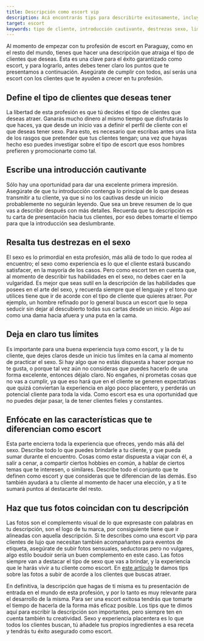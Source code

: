 ```yaml
---
title: Descripción como escort vip
description: Acá encontrarás tips para describirte exitosamente, incluyendo tus destrezas en el sexo
target: escort
keywords: tipo de cliente, introducción cautivante, destrezas sexo, limites, diferenciacion
---
```

Al momento de empezar con tu profesión de escort en Paraguay, como en el resto del mundo, tienes que hacer una descripción que atraiga el tipo de clientes que deseas. Esta es una clave para el éxito garantizado como escort, y para lograrlo, antes debes tener claro los puntos que te presentamos a continuación. Asegúrate de cumplir con todos, así serás una escort con los clientes que te ayuden a crecer en tu profesión.

## Define el tipo de clientes que deseas tener
La libertad de esta profesión es que tú decides el tipo de clientes que deseas atraer. Ganarás mucho dinero al mismo tiempo que disfrutarás lo que haces, ya que desde un inicio vas a definir el perfil de cliente con el que deseas tener sexo. Para esto, es necesario que escribas antes una lista de los rasgos que pretender que tus clientes tengan; una vez que hayas hecho eso puedes investigar sobre el tipo de escort que esos hombres prefieren y promocionarte como tal.

## Escribe una introducción cautivante
Sólo hay una oportunidad para dar una excelente primera impresión. Asegúrate de que tu introducción contenga lo principal de lo que deseas transmitir a tu cliente, ya que si no los cautivas desde un inicio probablemente no seguirán leyendo. Que sea un breve resumen de lo que vas a describir después con más detalles. Recuerda que tu descripción es tu carta de presentación hacia tus clientes, por eso debes tomarte el tiempo para que la introducción sea deslumbrante.

## Resalta tus destrezas en el sexo
El sexo es lo primordial en esta profesión, más allá de todo lo que rodea al encuentro; el sexo como experiencia es lo que el cliente estará buscando satisfacer, en la mayoría de los casos. Pero como escort ten en cuenta que, al momento de describir tus habilidades en el sexo, no debes caer en la vulgaridad. Es mejor que seas sutil en la descripción de las habilidades que posees en el arte del sexo, y recuerda siempre que el lenguaje y el tono que utilices tiene que ir de acorde con el tipo de cliente que quieres atraer. Por ejemplo, un hombre refinado por lo general busca un escort que lo sepa seducir sin dejar al descubierto todas sus cartas desde un inicio. Algo así como una dama hacia afuera y una puta en la cama.

## Deja en claro tus límites
Es importante para una buena experiencia tuya como escort, y la de tu cliente, que dejes claros desde un inicio tus límites en la cama al momento de practicar el sexo. Si hay algo que no estás dispuesta a hacer porque no te gusta, o porque tal vez aún no consideras que puedes hacerlo de una forma excelente, entonces déjalo claro. No engañes, ni prometas cosas que no vas a cumplir, ya que eso hará que en el cliente se generen expectativas que quizá conviertan la experiencia en algo poco placentero, y perderás un potencial cliente para toda la vida. Como escort esa es una oportunidad que no puedes dejar pasar, la de tener clientes fieles y constantes.

## Enfócate en las características que te diferencian como escort
Esta parte encierra toda la experiencia que ofreces, yendo más allá del sexo. Describe todo lo que puedes brindarle a tu cliente, y que pueda sumar durante el encuentro. Cosas como estar dispuesta a viajar con él, a salir a cenar, a compartir ciertos hobbies en común, a hablar de ciertos temas que te interesen, o similares. Describe todo el conjunto que te definen como escort y que consideras que te diferencian de las demás. Eso también ayudará a tu cliente al momento de hacer una elección, y a ti te sumará puntos al destacarte del resto.

## Haz que tus fotos coincidan con tu descripción
Las fotos son el complemento visual de lo que expresaste con palabras en tu descripción, son el logo de tu marca, por consiguiente tiene que ir alineadas con aquella descripción. Si te describes como una escort vip para clientes de lujo que necesitan también acompañantes para eventos de etiqueta, asegúrate de subir fotos sensuales, seductoras pero no vulgares, algo estilo boudoir sería un buen complemento en este caso. Las fotos siempre van a destacar el tipo de sexo que vas a brindar, y la experiencia que le harás vivir a tu cliente como escort. En [este artículo](/es/blog/fotos-escort-vip) te damos tips sobre las fotos a subir de acorde a los clientes que buscas atraer.

En definitiva, la descripción que hagas de ti misma es tu presentación de entrada en el mundo de esta profesión, y por lo tanto es muy relevante para el desarrollo de la misma. Para ser una escort exitosa tendrás que tomarte el tiempo de hacerla de la forma más eficaz posible. Los tips que te dimos aquí para escribir la descripción son importantes, pero siempre ten en cuenta también tu creatividad. Sexo y experiencia placentera es lo que todos los clientes buscan, tú añadele tus propios ingredientes a esa receta y tendrás tu éxito asegurado como escort.
